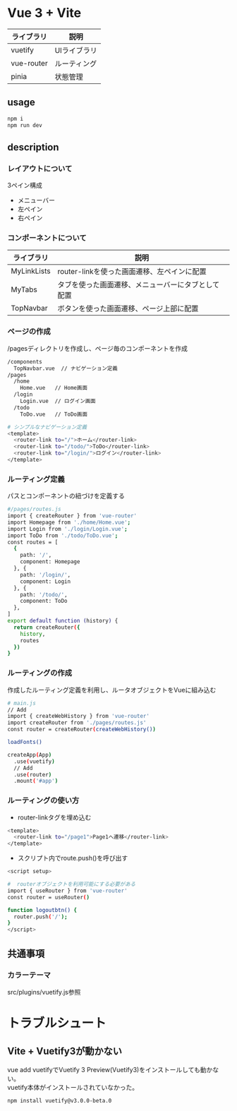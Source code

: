 # Vue 3 + Vite

| ライブラリ | 説明 |
|-- | --|
|vuetify | UIライブラリ |
|vue-router | ルーティング |
|pinia | 状態管理 |

## usage
```bash
npm i
npm run dev
```

## description
### レイアウトについて
3ペイン構成
- メニューバー
- 左ペイン
- 右ペイン

### コンポーネントについて
| ライブラリ | 説明 |
|-- | --|
|MyLinkLists | router-linkを使った画面遷移、左ペインに配置 |
|MyTabs | タブを使った画面遷移、メニューバーにタブとして配置 |
|TopNavbar | ボタンを使った画面遷移、ページ上部に配置 |


### ページの作成
/pagesディレクトリを作成し、ページ毎のコンポーネントを作成
```bash
/components
  TopNavbar.vue  // ナビゲーション定義
/pages
  /home
    Home.vue   // Home画面
  /login
    Login.vue  // ログイン画面
  /todo
    ToDo.vue   // ToDo画面
```

```bash
# シンプルなナビゲーション定義
<template>
  <router-link to="/">ホーム</router-link>
  <router-link to="/todo/">ToDo</router-link>
  <router-link to="/login/">ログイン</router-link>
</template>
```

### ルーティング定義
パスとコンポーネントの紐づけを定義する
```bash
#/pages/routes.js
import { createRouter } from 'vue-router'
import Homepage from './home/Home.vue';
import Login from './login/Login.vue';
import ToDo from './todo/ToDo.vue';
const routes = [
  {
    path: '/',
    component: Homepage
  }, {
    path: '/login/',
    component: Login
  }, {
    path: '/todo/',
    component: ToDo
  },
]
export default function (history) {
  return createRouter({
    history,
    routes
  })
}
```

### ルーティングの作成
作成したルーティング定義を利用し、ルータオブジェクトをVueに組み込む
```bash
# main.js
// Add
import { createWebHistory } from 'vue-router'
import createRouter from './pages/routes.js'
const router = createRouter(createWebHistory())

loadFonts()

createApp(App)
  .use(vuetify)
  // Add
  .use(router)
  .mount('#app')
```

### ルーティングの使い方
- router-linkタグを埋め込む
```bash
<template>
  <router-link to="/page1">Page1へ遷移</router-link>
</template>
```

- スクリプト内でroute.push()を呼び出す
```bash
<script setup>

#  routerオブジェクトを利用可能にする必要がある
import { useRouter } from 'vue-router'
const router = useRouter()

function logoutbtn() {
  router.push('/');
}
</script>
```

## 共通事項
### カラーテーマ
src/plugins/vuetify.js参照

# トラブルシュート
## Vite + Vuetify3が動かない
vue add vuetifyでVuetify 3 Preview(Vuetify3)をインストールしても動かない。  
vuetify本体がインストールされていなかった。
```bash
npm install vuetify@v3.0.0-beta.0
```
